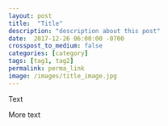 ```yaml
---
layout: post
title:  "Title"
description: "description about this post"
date:  2017-12-26 06:00:00 -0700
crosspost_to_medium: false
categories: [category]
tags: [tag1, tag2]
permalink: perma_link
image: /images/title_image.jpg
---
```



Text

<!--more-->

More text
